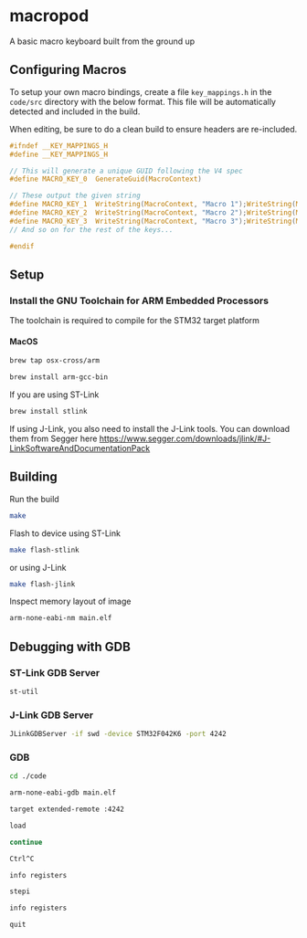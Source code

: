# macropod

A basic macro keyboard built from the ground up

## Configuring Macros

To setup your own macro bindings, create a file `key_mappings.h` in the `code/src` directory with the below format. This file will be automatically detected and included in the build.

When editing, be sure to do a clean build to ensure headers are re-included.

```c
#ifndef __KEY_MAPPINGS_H
#define __KEY_MAPPINGS_H

// This will generate a unique GUID following the V4 spec
#define MACRO_KEY_0  GenerateGuid(MacroContext)

// These output the given string
#define MACRO_KEY_1  WriteString(MacroContext, "Macro 1");WriteString(MacroContext, "\e")
#define MACRO_KEY_2  WriteString(MacroContext, "Macro 2");WriteString(MacroContext, "\e\n")
#define MACRO_KEY_3  WriteString(MacroContext, "Macro 3");WriteString(MacroContext, "\e\t")
// And so on for the rest of the keys...

#endif
```

## Setup

### Install the GNU Toolchain for ARM Embedded Processors

The toolchain is required to compile for the STM32 target platform

#### MacOS

```bash
brew tap osx-cross/arm

brew install arm-gcc-bin
```

If you are using ST-Link

```bash
brew install stlink
```

If using J-Link, you also need to install the J-Link tools. You can download them from Segger here https://www.segger.com/downloads/jlink/#J-LinkSoftwareAndDocumentationPack

## Building

Run the build

```bash
make
```

Flash to device using ST-Link

```bash
make flash-stlink
```

or using J-Link

```bash
make flash-jlink
```

Inspect memory layout of image

```bash
arm-none-eabi-nm main.elf
```

## Debugging with GDB

### ST-Link GDB Server

```bash
st-util
```

### J-Link GDB Server

```bash
JLinkGDBServer -if swd -device STM32F042K6 -port 4242
```

### GDB

```bash
cd ./code

arm-none-eabi-gdb main.elf

target extended-remote :4242

load

continue

Ctrl^C

info registers

stepi

info registers

quit
```
